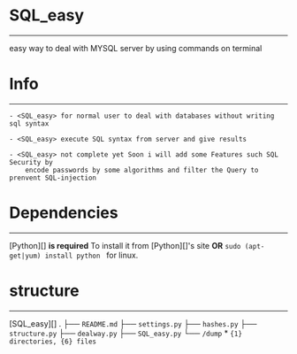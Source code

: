 # SQL_easy #
---
easy way to deal with MYSQL server by using commands on terminal

# Info #
---

    - <SQL_easy> for normal user to deal with databases without writing sql syntax 

    - <SQL_easy> execute SQL syntax from server and give results 

    - <SQL_easy> not complete yet Soon i will add some Features such SQL Security by 
    	encode passwords by some algorithms and filter the Query to prenvent SQL-injection


# Dependencies #
---
[Python][] **is required**
To install it from [Python][]'s site **OR** `sudo (apt-get|yum) install python ` for linux.

# structure #
---
[SQL_easy][]
.
├── `README.md`
├── `settings.py`
├── `hashes.py`
├── `structure.py`
├── `dealway.py`
├── `SQL_easy.py`
└── `/dump`
    *
    `{1} directories, {6} files `

